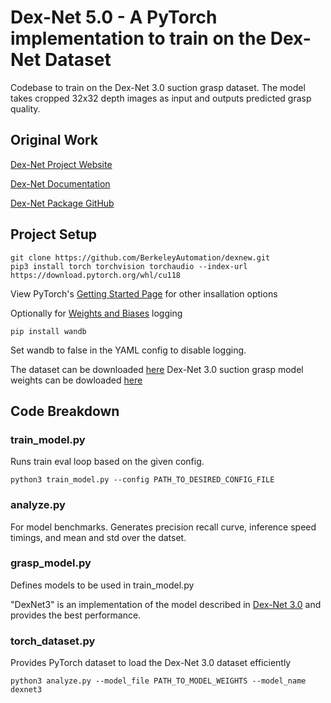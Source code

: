 # Dex-Net 5.0 - A PyTorch implementation to train on the Dex-Net Dataset
Codebase to train on the Dex-Net 3.0 suction grasp dataset. The model takes cropped 32x32 depth images as input and outputs predicted grasp quality.
## Original Work
[Dex-Net Project Website](https://berkeleyautomation.github.io/dex-net/)

[Dex-Net Documentation](https://berkeleyautomation.github.io/dex-net/code.html)

[Dex-Net Package GitHub](https://github.com/BerkeleyAutomation/dex-net)

## Project Setup
```
git clone https://github.com/BerkeleyAutomation/dexnew.git
pip3 install torch torchvision torchaudio --index-url https://download.pytorch.org/whl/cu118
```
View PyTorch's [Getting Started Page](https://pytorch.org/get-started/locally/) for other insallation options

Optionally for [Weights and Biases](https://wandb.ai/site) logging
```
pip install wandb
```
Set wandb to false in the YAML config to disable logging.

The dataset can be downloaded [here](https://drive.google.com/drive/u/1/folders/1-6o1-AlZs-1WWLreMa1mbWnXoeIEi14t)
Dex-Net 3.0 suction grasp model weights can be dowloaded [here](https://drive.google.com/file/d/1dSHhD0lbySvPZGPN8XJbh9aCcJcWVJ1s/view?usp=sharing)

## Code Breakdown

### train_model.py

Runs train eval loop based on the given config.

```
python3 train_model.py --config PATH_TO_DESIRED_CONFIG_FILE
```

### analyze.py

For model benchmarks. Generates precision recall curve, inference speed timings, and mean and std over the datset.

### grasp_model.py

Defines models to be used in train_model.py

"DexNet3" is an implementation of the model described in [Dex-Net 3.0](https://arxiv.org/abs/1709.06670) and provides the best performance.

### torch_dataset.py

Provides PyTorch dataset to load the Dex-Net 3.0 dataset efficiently
```
python3 analyze.py --model_file PATH_TO_MODEL_WEIGHTS --model_name dexnet3
```



